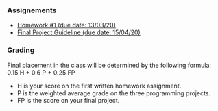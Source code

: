 ### Assignements

- [Homework #1 (due date: 13/03/20)](https://github.com/bfedrici-phd/QC-2020-CPE/blob/master/Assignements/QC_2020_CPE_Assignement_1.pdf)
- [Final Project Guideline (due date: 15/04/20)](https://github.com/bfedrici-phd/QC-2020-CPE/blob/master/Assignements/Final_Project/QC_2020_CPE_Final_Project_Guidelines.pdf)

### Grading

Final placement in the class will be determined by the following formula: 0.15 H + 0.6 P + 0.25 FP

- H is your score on the first written homework assignment.
- P is the weighted average grade on the three programming projects.
- FP is the score on your final project.
